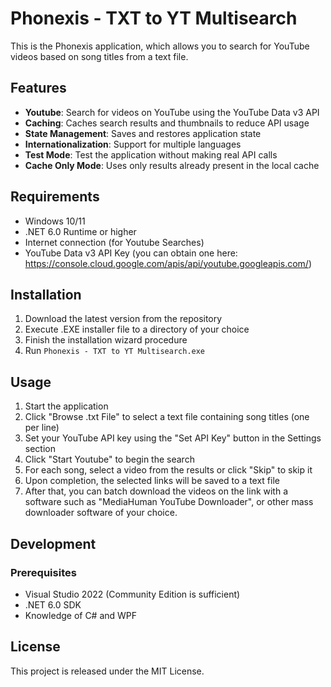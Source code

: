 # Phonexis - TXT to YT Multisearch

This is the Phonexis application, which allows you to search for YouTube videos based on song titles from a text file.

## Features

- **Youtube**: Search for videos on YouTube using the YouTube Data v3 API
- **Caching**: Caches search results and thumbnails to reduce API usage
- **State Management**: Saves and restores application state
- **Internationalization**: Support for multiple languages
- **Test Mode**: Test the application without making real API calls
- **Cache Only Mode**: Uses only results already present in the local cache

## Requirements

- Windows 10/11
- .NET 6.0 Runtime or higher
- Internet connection (for Youtube Searches)
- YouTube Data v3 API Key (you can obtain one here: https://console.cloud.google.com/apis/api/youtube.googleapis.com/)

## Installation

1. Download the latest version from the repository
2. Execute .EXE installer file to a directory of your choice
3. Finish the installation wizard procedure
4. Run `Phonexis - TXT to YT Multisearch.exe`

## Usage

1. Start the application
2. Click "Browse .txt File" to select a text file containing song titles (one per line)
3. Set your YouTube API key using the "Set API Key" button in the Settings section
4. Click "Start Youtube" to begin the search
5. For each song, select a video from the results or click "Skip" to skip it
6. Upon completion, the selected links will be saved to a text file
7. After that, you can batch download the videos on the link with a software such as "MediaHuman YouTube Downloader", or other mass downloader software of your choice.

## Development

### Prerequisites

- Visual Studio 2022 (Community Edition is sufficient)
- .NET 6.0 SDK
- Knowledge of C# and WPF


## License

This project is released under the MIT License.
